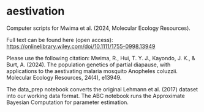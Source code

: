 # aestivation
Computer scripts for Mwima et al. (2024, Molecular Ecology Resources). 

Full text can be found here (open access): 
https://onlinelibrary.wiley.com/doi/10.1111/1755-0998.13949

Please use the following citation: 
Mwima, R., Hui, T. Y. J., Kayondo, J. K., & Burt, A. (2024). The population genetics of partial diapause, with applications to the aestivating malaria mosquito Anopheles coluzzii. Molecular Ecology Resources, 24(4), e13949.



The data_prep notebook converts the original Lehmann et al. (2017) dataset into our working data format. 
The ABC notebook runs the Approximate Bayesian Computation for parameter estimation. 
